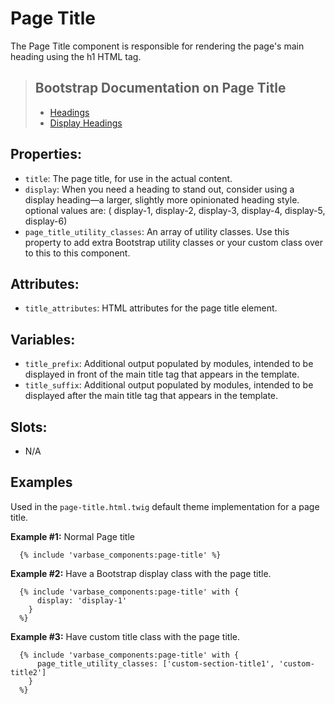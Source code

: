 # Page Title

The Page Title component is responsible for rendering the page's main heading using the h1 HTML tag.

> ## Bootstrap Documentation on Page Title
> * [Headings](https://getbootstrap.com/docs/5.3/content/typography/#headings)
> * [Display Headings](https://getbootstrap.com/docs/5.3/content/typography/#display-headings)

## Properties:
* `title`: The page title, for use in the actual content.
* `display`: When you need a heading to stand out, consider using a display
   heading—a larger, slightly more opinionated heading style.
   optional values are:
   ( display-1, display-2, display-3, display-4, display-5, display-6)
* `page_title_utility_classes`: An array of utility classes. Use this property to add
   extra Bootstrap utility classes or your custom class over to this to this component.

## Attributes:        
* `title_attributes`: HTML attributes for the page title element.

## Variables:        
* `title_prefix`: Additional output populated by modules, intended to be
                 displayed in front of the main title tag that appears in the template.
* `title_suffix`: Additional output populated by modules, intended to be
                 displayed after the main title tag that appears in the template.

## Slots:
* N/A

## Examples
Used in the `page-title.html.twig` default theme implementation for a page title.

**Example #1:** Normal Page title 
```
  {% include 'varbase_components:page-title' %}
```

**Example #2:** Have a Bootstrap display class with the page title.
```
  {% include 'varbase_components:page-title' with {
      display: 'display-1'
    }
  %}
```

**Example #3:** Have custom title class with the page title.
```
  {% include 'varbase_components:page-title' with {
      page_title_utility_classes: ['custom-section-title1', 'custom-title2']
    }
  %}
```
